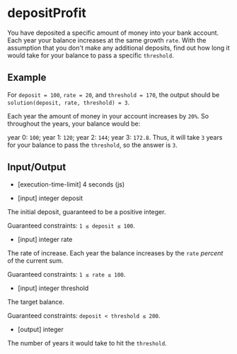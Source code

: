 # depositProfit

You have deposited a specific amount of money into your bank account. Each year your balance increases at the same growth `rate`. With the assumption that you don't make any additional deposits, find out how long it would take for your balance to pass a specific `threshold`.

## Example

For `deposit = 100`, `rate = 20`, and `threshold = 170`, the output should be
`solution(deposit, rate, threshold) = 3`.

Each year the amount of money in your account increases by `20%`. So throughout the years, your balance would be:

year 0: `100`;
year 1: `120`;
year 2: `144`;
year 3: `172.8`.
Thus, it will take `3` years for your balance to pass the `threshold`, so the answer is `3`.

## Input/Output

- [execution-time-limit] 4 seconds (js)

- [input] integer deposit

The initial deposit, guaranteed to be a positive integer.

Guaranteed constraints:
`1 ≤ deposit ≤ 100`.

- [input] integer rate

The rate of increase. Each year the balance increases by the `rate` _percent_ of the current sum.

Guaranteed constraints:
`1 ≤ rate ≤ 100`.

- [input] integer threshold

The target balance.

Guaranteed constraints:
`deposit < threshold ≤ 200`.

- [output] integer

The number of years it would take to hit the `threshold`.
